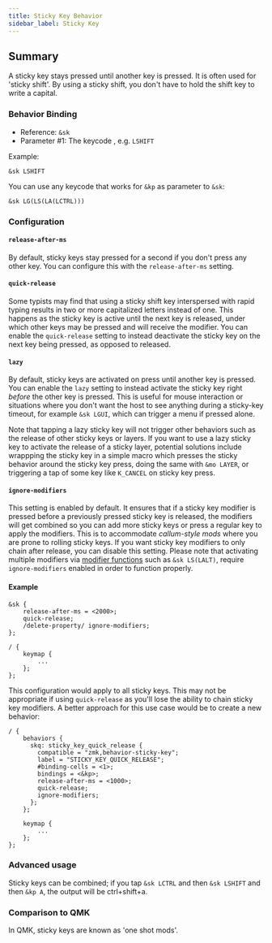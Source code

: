 ```yaml
---
title: Sticky Key Behavior
sidebar_label: Sticky Key
---
```


## Summary

A sticky key stays pressed until another key is pressed. It is often used for 'sticky shift'. By using a sticky shift, you don't have to hold the shift key to write a capital.

### Behavior Binding

- Reference: `&sk`
- Parameter #1: The keycode , e.g. `LSHIFT`

Example:

```
&sk LSHIFT
```

You can use any keycode that works for `&kp` as parameter to `&sk`:

```
&sk LG(LS(LA(LCTRL)))
```

### Configuration

#### `release-after-ms`

By default, sticky keys stay pressed for a second if you don't press any other key. You can configure this with the `release-after-ms` setting.

#### `quick-release`

Some typists may find that using a sticky shift key interspersed with rapid typing results in two or more capitalized letters instead of one. This happens as the sticky key is active until the next key is released, under which other keys may be pressed and will receive the modifier. You can enable the `quick-release` setting to instead deactivate the sticky key on the next key being pressed, as opposed to released.

#### `lazy`

By default, sticky keys are activated on press until another key is pressed. You can enable the `lazy` setting to instead activate the sticky key right _before_ the other key is pressed. This is useful for mouse interaction or situations where you don't want the host to see anything during a sticky-key timeout, for example `&sk LGUI`, which can trigger a menu if pressed alone.

Note that tapping a lazy sticky key will not trigger other behaviors such as the release of other sticky keys or layers. If you want to use a lazy sticky key to activate the release of a sticky layer, potential solutions include wrappping the sticky key in a simple macro which presses the sticky behavior around the sticky key press, doing the same with `&mo LAYER`, or triggering a tap of some key like `K_CANCEL` on sticky key press.

#### `ignore-modifiers`

This setting is enabled by default. It ensures that if a sticky key modifier is pressed before a previously pressed sticky key is released, the modifiers will get combined so you can add more sticky keys or press a regular key to apply the modifiers. This is to accommodate _callum-style mods_ where you are prone to rolling sticky keys. If you want sticky key modifiers to only chain after release, you can disable this setting. Please note that activating multiple modifiers via [modifier functions](https://zmk.dev/docs/codes/modifiers#modifier-functions) such as `&sk LS(LALT)`, require `ignore-modifiers` enabled in order to function properly.

#### Example

```
&sk {
    release-after-ms = <2000>;
    quick-release;
    /delete-property/ ignore-modifiers;
};

/ {
    keymap {
        ...
    };
};
```

This configuration would apply to all sticky keys. This may not be appropriate if using `quick-release` as you'll lose the ability to chain sticky key modifiers. A better approach for this use case would be to create a new behavior:

```
/ {
    behaviors {
      skq: sticky_key_quick_release {
        compatible = "zmk,behavior-sticky-key";
        label = "STICKY_KEY_QUICK_RELEASE";
        #binding-cells = <1>;
        bindings = <&kp>;
        release-after-ms = <1000>;
        quick-release;
        ignore-modifiers;
      };
    };

    keymap {
        ...
    };
};
```

### Advanced usage

Sticky keys can be combined; if you tap `&sk LCTRL` and then `&sk LSHIFT` and then `&kp A`, the output will be ctrl+shift+a.

### Comparison to QMK

In QMK, sticky keys are known as 'one shot mods'.
